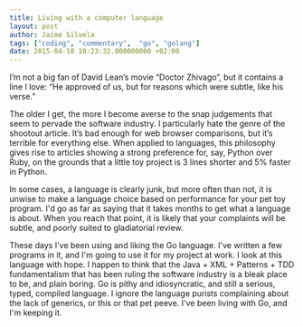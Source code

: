 ```yaml
---
title: Living with a computer language
layout: post
author: Jaime Silvela
tags: ["coding", "commentary",  "go", "golang"]
date: 2015-04-18 10:23:32.000000000 +02:00
---
```


I’m not a big fan of David Lean’s movie “Doctor Zhivago”, but it contains a line I love:
“He approved of us, but for reasons which were subtle, like his verse.”

The older I get, the more I become averse to the snap judgements that seem to
pervade the software industry. I particularly hate the genre of the shootout
article. It’s bad enough for web browser comparisons, but it’s terrible for
everything else. When applied to languages, this philosophy gives rise to
articles showing a strong preference for, say, Python over Ruby, on the grounds
that a little toy project is 3 lines shorter and 5% faster in Python.

In some cases, a language is clearly junk, but more often than not, it is unwise
to make a language choice based on performance for your pet toy program. I'd go
as far as saying that it takes months to get what a language is about. When you
reach that point, it is likely that your complaints will be subtle, and poorly
suited to gladiatorial review.

These days I've been using and liking the Go language. I've written a few
programs in it, and I'm going to use it for my project at work. I look at this
language with hope. I happen to think that the Java + XML + Patterns + TDD
fundamentalism that has been ruling the software industry is a bleak place to
be, and plain boring. Go is pithy and idiosyncratic, and still a
serious, typed, compiled language. I ignore the language purists complaining
about the lack of generics, or this or that pet peeve. I've been living with Go,
and I'm keeping it.

